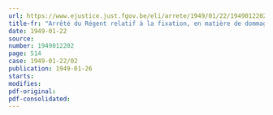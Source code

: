 ```yaml
---
url: https://www.ejustice.just.fgov.be/eli/arrete/1949/01/22/1949012202/justel
title-fr: "Arrêté du Régent relatif à la fixation, en matière de dommages de guerre, des coefficients d'indemnisation intégrale applicables à certaines régions pour le premier semestre de l'année 1949 (arrêté n° 3)"
date: 1949-01-22
source:
number: 1949012202
page: 514
case: 1949-01-22/02
publication: 1949-01-26
starts:
modifies:
pdf-original:
pdf-consolidated:
---
```


